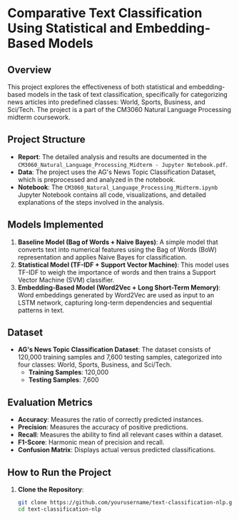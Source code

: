 # Comparative Text Classification Using Statistical and Embedding-Based Models

## Overview
This project explores the effectiveness of both statistical and embedding-based models in the task of text classification, specifically for categorizing news articles into predefined classes: World, Sports, Business, and Sci/Tech. The project is a part of the CM3060 Natural Language Processing midterm coursework.

## Project Structure
- **Report**: The detailed analysis and results are documented in the `CM3060_Natural_Language_Processing_Midterm - Jupyter Notebook.pdf`.
- **Data**: The project uses the AG's News Topic Classification Dataset, which is preprocessed and analyzed in the notebook.
- **Notebook**: The `CM3060_Natural_Language_Processing_Midterm.ipynb` Jupyter Notebook contains all code, visualizations, and detailed explanations of the steps involved in the analysis.

## Models Implemented
1. **Baseline Model (Bag of Words + Naive Bayes)**: A simple model that converts text into numerical features using the Bag of Words (BoW) representation and applies Naive Bayes for classification.
2. **Statistical Model (TF-IDF + Support Vector Machine)**: This model uses TF-IDF to weigh the importance of words and then trains a Support Vector Machine (SVM) classifier.
3. **Embedding-Based Model (Word2Vec + Long Short-Term Memory)**: Word embeddings generated by Word2Vec are used as input to an LSTM network, capturing long-term dependencies and sequential patterns in text.

## Dataset
- **AG's News Topic Classification Dataset**: The dataset consists of 120,000 training samples and 7,600 testing samples, categorized into four classes: World, Sports, Business, and Sci/Tech.
  - **Training Samples**: 120,000
  - **Testing Samples**: 7,600

## Evaluation Metrics
- **Accuracy**: Measures the ratio of correctly predicted instances.
- **Precision**: Measures the accuracy of positive predictions.
- **Recall**: Measures the ability to find all relevant cases within a dataset.
- **F1-Score**: Harmonic mean of precision and recall.
- **Confusion Matrix**: Displays actual versus predicted classifications.

## How to Run the Project
1. **Clone the Repository**:
   ```bash
   git clone https://github.com/yourusername/text-classification-nlp.git
   cd text-classification-nlp
